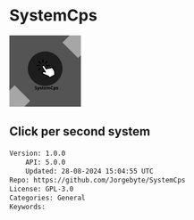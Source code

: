 # SystemCps
<img src="https://raw.githubusercontent.com/Jorgebyte/SystemCps/c46318cafadd84f8be39f119362eafa470673972/icon.png" width="128" height="128" />

## Click per second system
```properties
Version: 1.0.0
    API: 5.0.0
    Updated: 28-08-2024 15:04:55 UTC
Repo: https://github.com/Jorgebyte/SystemCps
License: GPL-3.0
Categories: General
Keywords: 
```